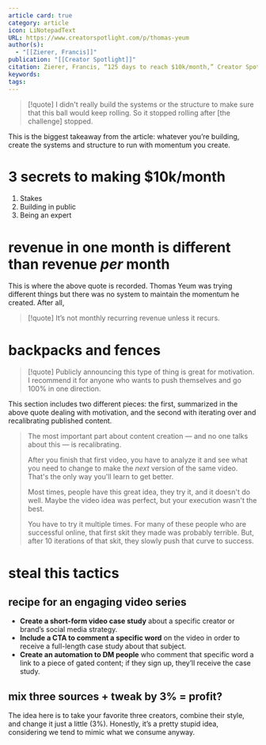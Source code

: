 ```yaml
---
article card: true
category: article
icon: LiNotepadText
URL: https://www.creatorspotlight.com/p/thomas-yeum
author(s):
  - "[[Zierer, Francis]]"
publication: "[[Creator Spotlight]]"
citation: Zierer, Francis, “125 days to reach $10k/month,” Creator Spotlight, April 4, 2025, https://www.creatorspotlight.com/p/thomas-yeum
keywords: 
tags:
---
```


> [!quote]
> I didn't really build the systems or the structure to make sure that this ball would keep rolling. So it stopped rolling after [the challenge] stopped.

This is the biggest takeaway from the article: whatever you’re building, create the systems and structure to run with momentum you create.

# 3 secrets to making $10k/month

1. Stakes
2. Building in public
3. Being an expert

# revenue in one month is different than revenue _per_ month

This is where the above quote is recorded. Thomas Yeum was trying different things but there was no system to maintain the momentum he created. After all,

> [!quote]
> It’s not monthly recurring revenue unless it recurs.

# backpacks and fences

> [!quote]
> Publicly announcing this type of thing is great for motivation. I recommend it for anyone who wants to push themselves and go 100% in one direction.

This section includes two different pieces: the first, summarized in the above quote dealing with motivation, and the second with iterating over and recalibrating published content.

> The most important part about content creation — and no one talks about this — is recalibrating.
> 
> After you finish that first video, you have to analyze it and see what you need to change to make the _next_ version of the same video. That's the only way you'll learn to get better.
> 
> Most times, people have this great idea, they try it, and it doesn't do well. Maybe the video idea was perfect, but your execution wasn't the best.
> 
> You have to try it multiple times. For many of these people who are successful online, that first skit they made was probably terrible. But, after 10 iterations of that skit, they slowly push that curve to success.

# steal this tactics

## recipe for an engaging video series

- **Create a short-form video case study** about a specific creator or brand’s social media strategy.
- **Include a CTA to comment a specific word** on the video in order to receive a full-length case study about that subject.
- **Create an automation to DM people** who comment that specific word a link to a piece of gated content; if they sign up, they’ll receive the case study.

## mix three sources + tweak by 3% = profit?

The idea here is to take your favorite three creators, combine their style, and change it just a little (3%). Honestly, it’s a pretty stupid idea, considering we tend to mimic what we consume anyway. 